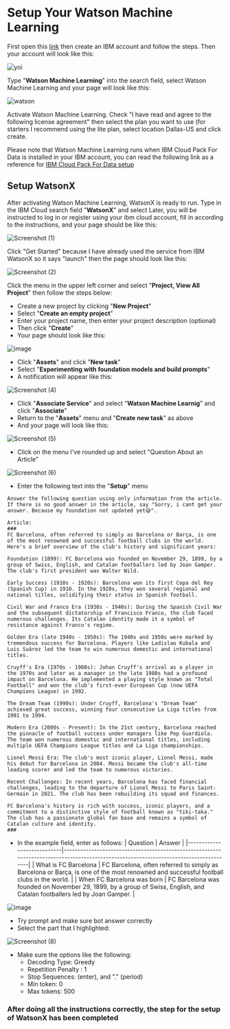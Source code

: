 # Setup Your Watson Machine Learning

First open this [link](https://cloud.ibm.com/) then create an IBM account and follow the steps. Then your account will look like this:

![yoi](https://github.com/yogasungkowo/Build_Generative_Virtual_Assistant_With_IBM_WatsonX_Watson_Assistant/assets/93362737/1e794eba-50ec-49b5-bb83-26a6a7cde252)

Type "**Watson Machine Learning**" into the search field, select Watson Machine Learning and your page will look like this:

![watson](https://github.com/yogasungkowo/Build_Generative_Virtual_Assistant_With_IBM_WatsonX_Watson_Assistant/assets/93362737/60f66f30-cebf-461f-a039-d6a0ab61f543)

Activate Watson Machine Learning.
Check "I have read and agree to the following license agreement" then select the plan you want to use (for starters I recommend using the lite plan, select location Dallas-US and click create.

Please note that Watson Machine Learning runs when IBM Cloud Pack For Data is installed in your IBM account, you can read the following link as a reference for [IBM Cloud Pack For Data setup](https://cloud.ibm.com/docs/cloud-pak-data?topic=cloud-pak-data-getting-started)

## Setup WatsonX
After activating Watson Machine Learning, WatsonX is ready to run.
Type in the IBM Cloud search field "**WatsonX**" and select
Later, you will be instructed to log in or register using your ibm cloud account, fill in according to the instructions, and your page should be like this:

![Screenshot (1)](https://github.com/yogasungkowo/Build_Generative_Virtual_Assistant_With_IBM_WatsonX_Watson_Assistant/assets/93362737/be6f3097-50fb-4985-8a4d-7d77725a8629)

Click "Get Started" because I have already used the service from IBM WatsonX so it says "launch" then the page should look like this:

![Screenshot (2)](https://github.com/yogasungkowo/Build_Generative_Virtual_Assistant_With_IBM_WatsonX_Watson_Assistant/assets/93362737/fbb374d9-7d37-46f6-a413-85d1b277a4cc)

Click the menu in the upper left corner and select "**Project, View All Project**" then follow the steps below:
* Create a new project by clicking "**New Project**"
* Select "**Create an empty project**"
* Enter your project name, then enter your project description (optional)
* Then click "**Create**"
* Your page should look like this:
  
![image](https://github.com/yogasungkowo/Build_Generative_Virtual_Assistant_With_IBM_WatsonX_Watson_Assistant/assets/93362737/6b2d2716-9eba-421e-b928-52162ac5e178)

* Click "**Assets**" and click "**New task**"
* Select "**Experimenting with foundation models and build prompts**"
* A notification will appear like this:

![Screenshot (4)](https://github.com/yogasungkowo/Build_Generative_Virtual_Assistant_With_IBM_WatsonX_Watson_Assistant/assets/93362737/8c9b0ab1-0378-4499-aea5-b3d36dead573)

* Click "**Associate Service**" and select "**Watson Machine Learnig**" and click "**Associate**"
* Return to the "**Assets**" menu and "**Create new task**" as above
* And your page will look like this:

![Screenshot (5)](https://github.com/yogasungkowo/Build_Generative_Virtual_Assistant_With_IBM_WatsonX_Watson_Assistant/assets/93362737/978906d0-c1ea-4f0b-b161-6364a68b7b85)

* Click on the menu I've rounded up and select "Question About an Article"

![Screenshot (6)](https://github.com/yogasungkowo/Build_Generative_Virtual_Assistant_With_IBM_WatsonX_Watson_Assistant/assets/93362737/aad1e018-e36d-4bff-9983-af9da0fced6f)

* Enter the following text into the "**Setup**" menu
```
Answer the following question using only information from the article. If there is no good answer in the article, say "Sorry, i cant get your answer. Because my foundation not updated yet😅".

Article: 
###
FC Barcelona, often referred to simply as Barcelona or Barça, is one of the most renowned and successful football clubs in the world. Here's a brief overview of the club's history and significant years:

Foundation (1899): FC Barcelona was founded on November 29, 1899, by a group of Swiss, English, and Catalan footballers led by Joan Gamper. The club's first president was Walter Wild.

Early Success (1910s - 1920s): Barcelona won its first Copa del Rey (Spanish Cup) in 1910. In the 1920s, they won several regional and national titles, solidifying their status in Spanish football.

Civil War and Franco Era (1930s - 1940s): During the Spanish Civil War and the subsequent dictatorship of Francisco Franco, the club faced numerous challenges. Its Catalan identity made it a symbol of resistance against Franco's regime.

Golden Era (late 1940s - 1950s): The 1940s and 1950s were marked by tremendous success for Barcelona. Players like Ladislao Kubala and Luis Suárez led the team to win numerous domestic and international titles.

Cruyff's Era (1970s - 1980s): Johan Cruyff's arrival as a player in the 1970s and later as a manager in the late 1980s had a profound impact on Barcelona. He implemented a playing style known as "Total Football" and won the club's first-ever European Cup (now UEFA Champions League) in 1992.

The Dream Team (1990s): Under Cruyff, Barcelona's "Dream Team" achieved great success, winning four consecutive La Liga titles from 1991 to 1994.

Modern Era (2000s - Present): In the 21st century, Barcelona reached the pinnacle of football success under managers like Pep Guardiola. The team won numerous domestic and international titles, including multiple UEFA Champions League titles and La Liga championships.

Lionel Messi Era: The club's most iconic player, Lionel Messi, made his debut for Barcelona in 2004. Messi became the club's all-time leading scorer and led the team to numerous victories.

Recent Challenges: In recent years, Barcelona has faced financial challenges, leading to the departure of Lionel Messi to Paris Saint-Germain in 2021. The club has been rebuilding its squad and finances.

FC Barcelona's history is rich with success, iconic players, and a commitment to a distinctive style of football known as "tiki-taka." The club has a passionate global fan base and remains a symbol of Catalan culture and identity.
###
```
* In the example field, enter as follows:
| Question                   | Answer                                                                                                                                |
|----------------------------|---------------------------------------------------------------------------------------------------------------------------------------|
| What is FC Barcelona       | FC Barcelona, often referred to simply as Barcelona or Barça, is one of the most renowned and successful football clubs in the world. |
| When FC Barcelona was born | FC Barcelona was founded on November 29, 1899, by a group of Swiss, English, and Catalan footballers led by Joan Gamper.              |

![image](https://github.com/yogasungkowo/Build_Generative_Virtual_Assistant_With_IBM_WatsonX_Watson_Assistant/assets/93362737/3ffeee19-8787-4968-8e2c-486b7d4e34a2)

* Try prompt and make sure bot answer correctly
* Select the part that I highlighted:

![Screenshot (8)](https://github.com/yogasungkowo/Build_Generative_Virtual_Assistant_With_IBM_WatsonX_Watson_Assistant/assets/93362737/e20d3e67-c906-4a50-a32f-f9c1da92aabf)

* Make sure the options like the following:
  * Decoding Type: Greedy
  * Repetition Penalty : 1
  * Stop Sequences: (enter), and "." (period)
  * Min token: 0
  * Max tokens: 500
    
### After doing all the instructions correctly, the step for the setup of WatsonX has been completed





